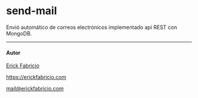 # send-mail

Envió automático de correos electrónicos implementado api REST con MongoDB.

------------
#### Autor
[Erick Fabricio](https://erickfabricio.com)

<https://erickfabricio.com>

<mail@erickfabricio.com>